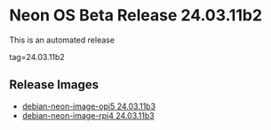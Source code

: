 # Neon OS Beta Release 24.03.11b2
This is an automated release

tag=24.03.11b2

## Release Images
- [debian-neon-image-opi5 24.03.11b3](https://2222.us/app/files/neon_images/core/opi5/dev/debian-neon-image-opi5_2024-03-11_21_47.img.xz)
- [debian-neon-image-rpi4 24.03.11b3](https://2222.us/app/files/neon_images/core/rpi4/dev/debian-neon-image-rpi4_2024-03-11_21_47.img.xz)
